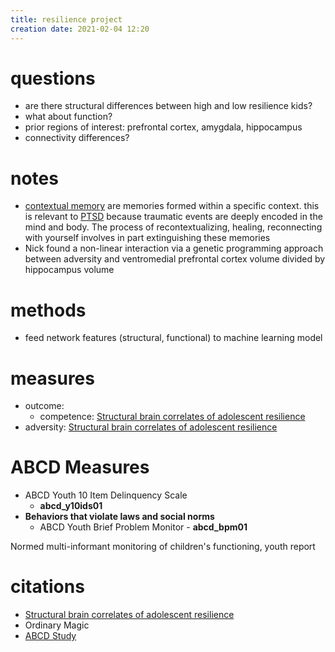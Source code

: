 ```yaml
---
title: resilience project
creation date: 2021-02-04 12:20
---
```


# questions
- are there structural differences between high and low resilience kids?
- what about function?
- prior regions of interest: prefrontal cortex, amygdala, hippocampus
- connectivity differences?
	
# notes
- [contextual memory](notes/psychology/contextual-memory.md) are memories formed within a specific context. this is relevant to [PTSD](notes/mental-health/PTSD.md) because traumatic events are deeply encoded in the mind and body. The process of recontextualizing, healing, reconnecting with yourself involves in part extinguishing these memories
- Nick found a non-linear interaction via a genetic programming approach between adversity and ventromedial prefrontal cortex volume divided by hippocampus volume
	
# methods
- feed network features (structural, functional) to machine learning model
	
# measures
- outcome: 
	- competence: [Structural brain correlates of adolescent resilience](notes/ABCD/Structural-brain-correlates-of-adolescent-resilience.md)
- adversity: [Structural brain correlates of adolescent resilience](notes/ABCD/Structural-brain-correlates-of-adolescent-resilience.md)
	
# ABCD Measures


- ABCD Youth 10 Item Delinquency Scale
	- **abcd\_y10ids01**
- **Behaviors that violate laws and social norms**
	- ABCD Youth Brief Problem Monitor - **abcd\_bpm01**

Normed multi-informant monitoring of children's functioning, youth report

# citations
- [Structural brain correlates of adolescent resilience](notes/ABCD/Structural-brain-correlates-of-adolescent-resilience.md)
- Ordinary Magic
- [ABCD Study](notes/ABCD/ABCD-Study.md)